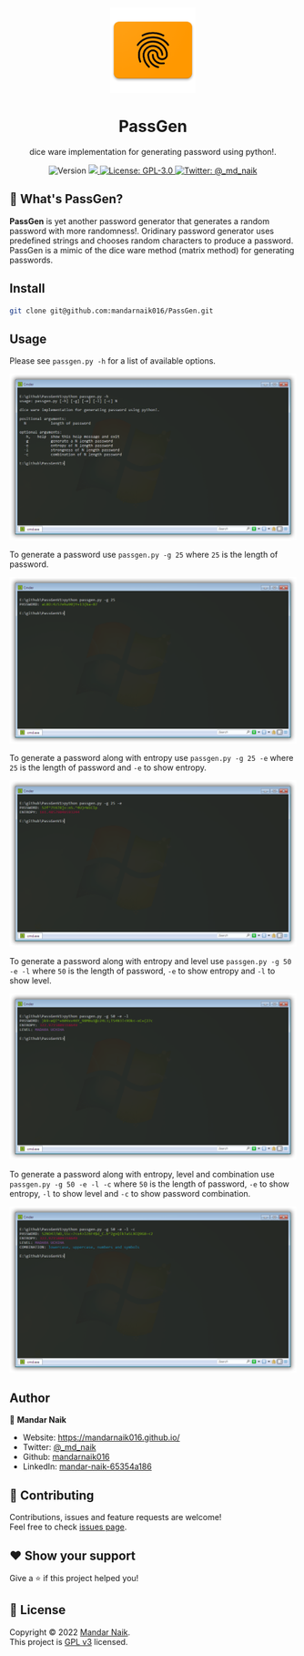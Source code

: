 <p align="center"><a href="data/passgen.png"><img src="data/passgen.png" alt="PassGen" height="150" /></a></p>
<h1 align="center">PassGen</h1>
<p align="center">dice ware implementation for generating password using python!.</p>
<p align="center">
	<img alt="Version" src="https://img.shields.io/badge/version-0.1-blue.svg" />
	<a href="https://github.com/mandarnaik016/PassGen/blob/master/passgen.py">
		<img src="https://img.shields.io/badge/Size-5KB-green.svg"/>
	</a>
  <a href="https://github.com/mandarnaik016/PassGen/blob/main/LICENSE" target="_blank">
    <img alt="License: GPL-3.0" src="https://img.shields.io/badge/License-GPL-yellow.svg" />
  </a>
  <a href="https://twitter.com/_md_naik" target="_blank">
    <img alt="Twitter: @_md_naik" src="https://img.shields.io/twitter/follow/_md_naik.svg?style=social" />
  </a>
</p>

## :hear_no_evil: What's PassGen?
**PassGen** is yet another password generator that generates a random password with more randomness!. Oridinary password generator uses predefined strings and chooses random characters to produce a password. PassGen is a mimic of the dice ware method (matrix method) for generating passwords.

## Install

```sh
git clone git@github.com:mandarnaik016/PassGen.git
```

## Usage

Please see `passgen.py -h` for a list of available options.

<img alt="PassGen help" src="data/passgen_help.png" />

To generate a password use `passgen.py -g 25` where `25` is the length of password.

<img alt="PassGen generate password" src="data/passgen_generate_password.png" />

To generate a password along with entropy use `passgen.py -g 25 -e` where `25` is the length of password and `-e` to show entropy.

<img alt="PassGen generate password" src="data/passgen_generate_password_with_entropy.png" />

To generate a password along with entropy and level use `passgen.py -g 50 -e -l` where `50` is the length of password, `-e` to show entropy and `-l` to show level.

<img alt="PassGen generate password" src="data/passgen_generate_password_with_entropy_and_level.png" />

To generate a password along with entropy, level and combination use `passgen.py -g 50 -e -l -c` where `50` is the length of password, `-e` to show entropy, `-l` to show level and `-c` to show password combination.

<img alt="PassGen generate password" src="data/passgen_generate_password_with_entropy_and_level_and_combination.png" />

## Author

👤 **Mandar Naik**

- Website: https://mandarnaik016.github.io/
- Twitter: [@_md_naik](https://twitter.com/_md_naik)
- Github: [mandarnaik016](https://github.com/mandarnaik016)
- LinkedIn: [mandar-naik-65354a186](https://linkedin.com/in/mandar-naik-65354a186)

## :open_hands: Contributing

Contributions, issues and feature requests are welcome!<br />Feel free to check [issues page](https://github.com/mandarnaik016/PassGen/issues).

## :heart: Show your support

Give a ⭐️ if this project helped you!

## 📝 License

Copyright © 2022 [Mandar Naik](https://github.com/mandarnaik016).<br />
This project is [GPL v3](https://github.com/mandarnaik016/PassGen/blob/main/LICENSE) licensed.
